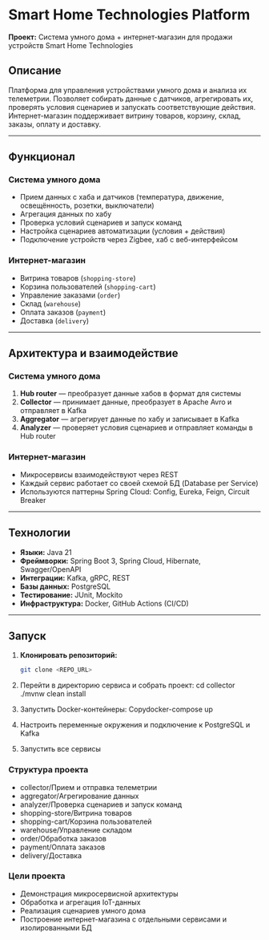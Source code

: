 # Smart Home Technologies Platform

**Проект:** Система умного дома + интернет-магазин для продажи устройств Smart Home Technologies

## Описание
Платформа для управления устройствами умного дома и анализа их телеметрии. Позволяет собирать данные с датчиков, агрегировать их, проверять условия сценариев и запускать соответствующие действия. Интернет-магазин поддерживает витрину товаров, корзину, склад, заказы, оплату и доставку.

---

## Функционал

### Система умного дома
- Прием данных с хаба и датчиков (температура, движение, освещённость, розетки, выключатели)
- Агрегация данных по хабу
- Проверка условий сценариев и запуск команд
- Настройка сценариев автоматизации (условия + действия)
- Подключение устройств через Zigbee, хаб с веб-интерфейсом

### Интернет-магазин
- Витрина товаров (`shopping-store`)
- Корзина пользователей (`shopping-cart`)
- Управление заказами (`order`)
- Склад (`warehouse`)
- Оплата заказов (`payment`)
- Доставка (`delivery`)

---

## Архитектура и взаимодействие

### Система умного дома
1. **Hub router** — преобразует данные хабов в формат для системы
2. **Collector** — принимает данные, преобразует в Apache Avro и отправляет в Kafka
3. **Aggregator** — агрегирует данные по хабу и записывает в Kafka
4. **Analyzer** — проверяет условия сценариев и отправляет команды в Hub router

### Интернет-магазин
- Микросервисы взаимодействуют через REST
- Каждый сервис работает со своей схемой БД (Database per Service)
- Используются паттерны Spring Cloud: Config, Eureka, Feign, Circuit Breaker

---

## Технологии
- **Языки:** Java 21
- **Фреймворки:** Spring Boot 3, Spring Cloud, Hibernate, Swagger/OpenAPI
- **Интеграции:** Kafka, gRPC, REST
- **Базы данных:** PostgreSQL
- **Тестирование:** JUnit, Mockito
- **Инфраструктура:** Docker, GitHub Actions (CI/CD)

---

## Запуск

1. **Клонировать репозиторий:**
   ```bash
   git clone <REPO_URL>

2. Перейти в директорию сервиса и собрать проект:
cd collector
./mvnw clean install


3. Запустить Docker-контейнеры:
 Copydocker-compose up


4. Настроить переменные окружения и подключение к PostgreSQL и Kafka


5. Запустить все сервисы

### Структура проекта
- collector/Прием и отправка телеметрии
- aggregator/Агрегирование данных
- analyzer/Проверка сценариев и запуск команд
- shopping-store/Витрина товаров
- shopping-cart/Корзина пользователей
- warehouse/Управление складом
- order/Обработка заказов
- payment/Оплата заказов
- delivery/Доставка

### Цели проекта

- Демонстрация микросервисной архитектуры
- Обработка и агрегация IoT-данных
- Реализация сценариев умного дома
- Построение интернет-магазина с отдельными сервисами и изолированными БД
